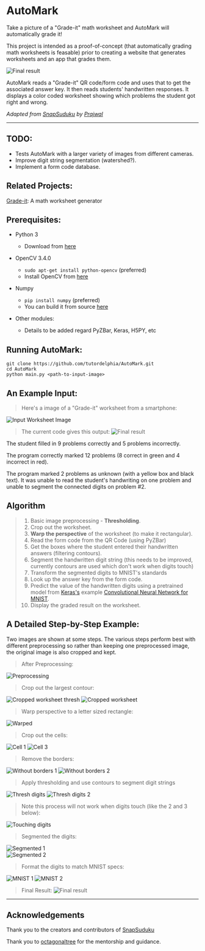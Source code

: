 AutoMark
===================

Take a picture of a "Grade-it" math worksheet and AutoMark will automatically grade it!

This project is intended as a proof-of-concept (that automatically grading math worksheets is feasable) prior to creating a website that generates worksheets and an app that grades them.

![Final result](https://www.tiny-robot.com/static/img/graded_small2.png "Final Result")

AutoMark reads a "Grade-it" QR code/form code and uses that to get the associated answer key. It then reads students' handwritten responses. It displays a color coded worksheet showing which problems the student got right and wrong.

*Adapted from [SnapSuduku](https://github.com/prajwalkr/SnapSudoku/) by [Prajwal](https://github.com/prajwalkr)*


----------
 TODO:
---------
 - Tests AutoMark with a larger variety of images from different cameras.
 - Improve digit string segmentation (watershed?). 
 - Implement a form code database.

Related Projects:
---
[Grade-it](https://github.com/tutordelphia/grade-it): A math worksheet generator

Prerequisites:
---

- Python 3
    - Download from [here](https://www.python.org/downloads/)

- OpenCV 3.4.0
    - `sudo apt-get install python-opencv` (preferred)
    - Install OpenCV from [here](http://opencv.org/downloads.html) 

- Numpy
    - `pip install numpy` (preferred)
    - You can build it from source [here](https://github.com/numpy/numpy)

- Other modules:
    - Details to be added regard PyZBar, Keras, H5PY, etc

Running AutoMark: 
---
    git clone https://github.com/tutordelphia/AutoMark.git
    cd AutoMark
    python main.py <path-to-input-image>

An Example Input:
---
> Here's a image of a "Grade-it" worksheet from a smartphone:

![Input Worksheet Image](https://www.tiny-robot.com/static/img/worksheet_start.jpg "Input image")
</br>

> The current code gives this output: 
![Final result](https://www.tiny-robot.com/static/img/graded_small2.png "Final Result")

The student filled in 9 problems correctly and 5 problems incorrectly.

The program correctly marked 12 problems (8 correct in green and 4 incorrect in red).

The program marked 2 problems as unknown (with a yellow box and black text). It was unable to read the student's handwriting on one problem and unable to segment the connected digits on problem #2. 

Algorithm
---

> 1. Basic image preprocessing - **Thresholding**.
> 2. Crop out the worksheet.
> 3. **Warp the perspective** of the worksheet (to make it rectangular).
> 4. Read the form code from the QR Code (using PyZBar)
> 5. Get the boxes where the student entered their handwritten answers (filtering contours). 
> 6. Segment the handwritten digit string (this needs to be improved, currently contours are used which don't work when digits touch)
> 7. Transform the segmented digits to MNIST's standards
> 8. Look up the answer key from the form code.
> 9. Predict the value of the handwritten digits using a pretrained model from [Keras's](https://github.com/keras-team/) example [Convolutional Neural Network for MNIST](https://github.com/keras-team/keras/blob/master/examples/mnist_cnn.py). 
> 10. Display the graded result on the worksheet.

A Detailed Step-by-Step Example:
---

Two images are shown at some steps. The various steps perform best with different preprocessing so rather than keeping one preprocessed image, the original image is also cropped and kept.

> After Preprocessing:

![Preprocessing](https://www.tiny-robot.com/static/img/AutoMark/ext1.png "Preprocessing")

> Crop out the largest contour:

![Cropped worksheet thresh](https://www.tiny-robot.com/static/img/AutoMark/ext2.png "Cropped worksheet thresh")
![Cropped worksheet](https://www.tiny-robot.com/static/img/AutoMark/ext3.png "Cropped worksheet")

> Warp perspective to a letter sized rectangle:

![Warped](https://www.tiny-robot.com/static/img/AutoMark/ext4.png "Warped")
> Crop out the cells:

![Cell 1](https://www.tiny-robot.com/static/img/AutoMark/cell1.png "Cell 1")
![Cell 3](https://www.tiny-robot.com/static/img/AutoMark/cell3.png "Cell 3")

> Remove the borders:

![Without borders 1](https://www.tiny-robot.com/static/img/AutoMark/student1.png "Without borders 1")
![Without borders 2](https://www.tiny-robot.com/static/img/AutoMark/student2.png "Without borders 2")

> Apply thresholding and use contours to segment digit strings

![Thresh digits](https://www.tiny-robot.com/static/img/AutoMark/student_thresh3.png "Thresh digits")
![Thresh digits 2](https://www.tiny-robot.com/static/img/AutoMark/student_thresh2.png "Thresh digits 2")
<br>

> Note this process will not work when digits touch (like the 2 and 3 below):

![Touching digits](https://www.tiny-robot.com/static/img/AutoMark/student_thresh1.png "Final Result")


> Segmented the digits:


![Segmented 1](https://www.tiny-robot.com/static/img/AutoMark/ocr1.png "Segmented 1")
<br>
![Segmented 2](https://www.tiny-robot.com/static/img/AutoMark/ocr8.png "Segmented 2")


>  Format the digits to match MNIST specs:

![MNIST 1](https://www.tiny-robot.com/static/img/AutoMark/ocr_1_2.png "MNIST 1")
![MNIST 2](https://www.tiny-robot.com/static/img/AutoMark/ocr_1_8.png "MNIST 2")

> Final Result:
![Final result](https://www.tiny-robot.com/static/img/graded_small2.png "Final Result")

----------
Acknowledgements
---
Thank you to the creators and contributors of [SnapSuduku](https://github.com/prajwalkr/SnapSudoku/)

Thank you to [octagonaltree](https://www.reddit.com/user/octagonaltree) for the mentorship and guidance.
